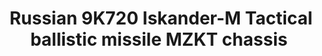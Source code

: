 ---
layout: product
title: "Russian 9K720 Iskander-M Tactical ballistic missile MZKT chassis "
price: "3700" 
desc: "Maketa"
img_path: "/assets/img/UA72105.jpg"
brand: "N/A"
available: false
special_offer: false
new: false
soon: false
cat: "010000"
subcat: "013300"
subsubcat: "0N/A"
sifra: "UA72105"
popular: true
---